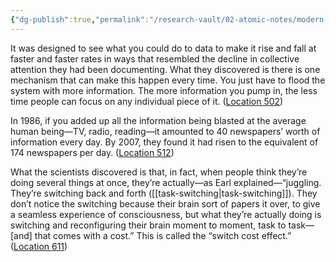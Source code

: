 ```yaml
---
{"dg-publish":true,"permalink":"/research-vault/02-atomic-notes/modern-information-overload-and-the-myth-of-multi-tasking/"}
---
```


It was designed to see what you could do to data to make it rise and fall at faster and faster rates in ways that resembled the decline in collective attention they had been documenting. What they discovered is there is one mechanism that can make this happen every time. You just have to flood the system with more information. The more information you pump in, the less time people can focus on any individual piece of it. ([Location 502](https://readwise.io/to_kindle?action=open&asin=B093G9TS91&location=502))

In 1986, if you added up all the information being blasted at the average human being—TV, radio, reading—it amounted to 40 newspapers’ worth of information every day. By 2007, they found it had risen to the equivalent of 174 newspapers per day. ([Location 512](https://readwise.io/to_kindle?action=open&asin=B093G9TS91&location=512))

What the scientists discovered is that, in fact, when people think they’re doing several things at once, they’re actually—as Earl explained—“juggling. They’re switching back and forth ([[task-switching\|task-switching]]). They don’t notice the switching because their brain sort of papers it over, to give a seamless experience of consciousness, but what they’re actually doing is switching and reconfiguring their brain moment to moment, task to task—[and] that comes with a cost.” This is called the “switch cost effect.” ([Location 611](https://readwise.io/to_kindle?action=open&asin=B093G9TS91&location=611))